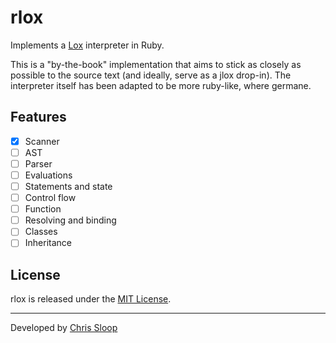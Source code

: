 # rlox

Implements a [Lox](https://craftinginterpreters.com/the-lox-language.html)
interpreter in Ruby.

This is a "by-the-book" implementation that aims to stick as closely as
possible to the source text (and ideally, serve as a jlox drop-in). The
interpreter itself has been adapted to be more ruby-like, where germane.

## Features

- [x] Scanner
- [ ] AST
- [ ] Parser
- [ ] Evaluations
- [ ] Statements and state
- [ ] Control flow
- [ ] Function
- [ ] Resolving and binding
- [ ] Classes
- [ ] Inheritance

## License

rlox is released under the [MIT License](./license).

---
Developed by [Chris Sloop](http://chrissloop.com)